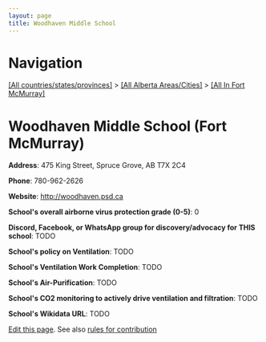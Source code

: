 ```yaml
---
layout: page
title: Woodhaven Middle School
---
```

# Navigation

[[All countries/states/provinces]](../../..) > [[All Alberta Areas/Cities]](../..) > [[All In Fort McMurray]](..)

# Woodhaven Middle School (Fort McMurray)

**Address**: 475 King Street, Spruce Grove, AB T7X 2C4

**Phone**: 780-962-2626

**Website**: <http://woodhaven.psd.ca>

**School's overall airborne virus protection grade (0-5)**: 0

**Discord, Facebook, or WhatsApp group for discovery/advocacy for THIS school**: TODO

**School's policy on Ventilation**: TODO

**School's Ventilation Work Completion**: TODO

**School's Air-Purification**: TODO

**School's CO2 monitoring to actively drive ventilation and filtration**: TODO

**School's Wikidata URL**: TODO


[Edit this page](https://github.com/ventilate-schools/AB/edit/main/./Fort_McMurray/Woodhaven_Middle_School.md). See also [rules for contribution](../../../contribution-rules/)